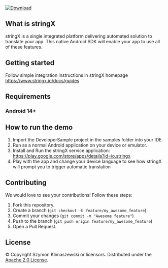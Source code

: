 [ ![Download](https://api.bintray.com/packages/klimaszewski/stringx/stringx-sdk/images/download.svg) ](https://bintray.com/klimaszewski/stringx/stringx-sdk/_latestVersion)

What is stringX
-------------

stringX is a single integrated platform delivering automated solution to translate your app.
This native Android SDK will enable your app to use all of these features.

Getting started
---------------
Follow simple integration instructions in stringX homepage 
https://www.stringx.io/docs/guides

Requirements
------------
### Android 14+

How to run the demo
-------------------
1. Import the DeveloperSample project in the samples folder into your IDE. 
2. Run as a normal Android application on your device or emulator.
3. Install and Run the stringX service application: https://play.google.com/store/apps/details?id=io.stringx
4. Play with the app and change your device language to see how stringX will prompt you to trigger automatic translation

Contributing
------------
We would love to see your contributions! Follow these steps:

1. Fork this repository.
2. Create a branch (`git checkout -b feature/my_awesome_feature`)
3. Commit your changes (`git commit -m "Awesome feature"`)
4. Push to the branch (`git push origin feature/my_awesome_feature`)
5. Open a Pull Request.

License
-------
© Copyright Szymon Klimaszewski or licensors. Distributed under the [Apache 2.0 License](LICENSE).  